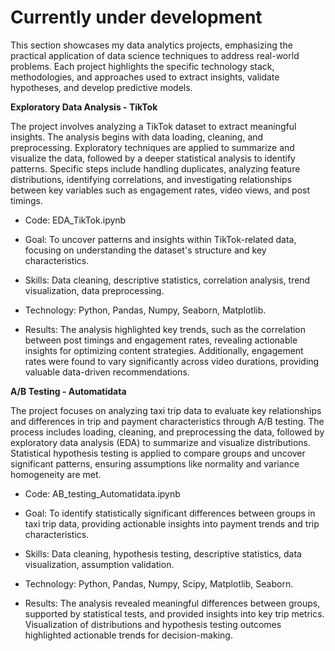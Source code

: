# Currently under development 
This section showcases my data analytics projects, emphasizing the practical application of data science techniques to address real-world problems. Each project highlights the specific technology stack, methodologies, and approaches used to extract insights, validate hypotheses, and develop predictive models.

**Exploratory Data Analysis - TikTok**

The project involves analyzing a TikTok dataset to extract meaningful insights. The analysis begins with data loading, cleaning, and preprocessing. Exploratory techniques are applied to summarize and visualize the data, followed by a deeper statistical analysis to identify patterns. Specific steps include handling duplicates, analyzing feature distributions, identifying correlations, and investigating relationships between key variables such as engagement rates, video views, and post timings.

- Code: EDA_TikTok.ipynb

- Goal: To uncover patterns and insights within TikTok-related data, focusing on understanding the dataset's structure and key characteristics.

- Skills: Data cleaning, descriptive statistics, correlation analysis, trend visualization, data preprocessing.

- Technology: Python, Pandas, Numpy, Seaborn, Matplotlib.

- Results: The analysis highlighted key trends, such as the correlation between post timings and engagement rates, revealing actionable insights for optimizing content strategies. Additionally, engagement rates were found to vary significantly across video durations, providing valuable data-driven recommendations.


**A/B Testing - Automatidata**

The project focuses on analyzing taxi trip data to evaluate key relationships and differences in trip and payment characteristics through A/B testing. The process includes loading, cleaning, and preprocessing the data, followed by exploratory data analysis (EDA) to summarize and visualize distributions. Statistical hypothesis testing is applied to compare groups and uncover significant patterns, ensuring assumptions like normality and variance homogeneity are met.

- Code: AB_testing_Automatidata.ipynb

- Goal: To identify statistically significant differences between groups in taxi trip data, providing actionable insights into payment trends and trip characteristics.

- Skills: Data cleaning, hypothesis testing, descriptive statistics, data visualization, assumption validation.

- Technology: Python, Pandas, Numpy, Scipy, Matplotlib, Seaborn.

- Results: The analysis revealed meaningful differences between groups, supported by statistical tests, and provided insights into key trip metrics. Visualization of distributions and hypothesis testing outcomes highlighted actionable trends for decision-making.
